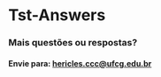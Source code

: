 # Tst-Answers
### Mais questões ou respostas?
#### Envie para: <strong>hericles.ccc@ufcg.edu.br</strong>
